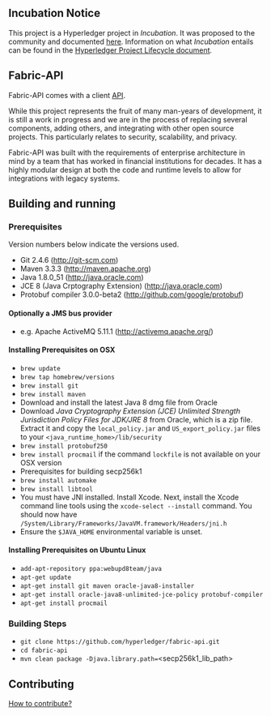 ## Incubation Notice
This project is a Hyperledger project in _Incubation_. It was proposed to
the community and documented [here](https://goo.gl/RYQZ5N).
Information on what _Incubation_ entails can be found in the
[Hyperledger Project Lifecycle document](https://goo.gl/4edNRc).

## Fabric-API
Fabric-API comes with a client [API](docs/api.md).

While this project represents the fruit of many man-years of development, it is
still a work in progress and we are in the process of replacing several
components, adding others, and integrating with other open source projects. This
particularly relates to security, scalability, and privacy.

Fabric-API was built with the requirements of enterprise architecture in mind by
a team that has worked in financial institutions for decades. It has a highly
modular design at both the code and runtime levels to allow for integrations 
with legacy systems.

## Building and running

### Prerequisites
Version numbers below indicate the versions used.

 * Git 2.4.6 (http://git-scm.com)
 * Maven 3.3.3 (http://maven.apache.org)
 * Java 1.8.0_51 (http://java.oracle.com)
 * JCE 8 (Java Crptography Extension) (http://java.oracle.com)
 * Protobuf compiler 3.0.0-beta2 (http://github.com/google/protobuf)

#### Optionally a JMS bus provider
 * e.g. Apache ActiveMQ 5.11.1 (http://activemq.apache.org/)

#### Installing Prerequisites on OSX
 * ```brew update```
 * ```brew tap homebrew/versions```
 * ```brew install git```
 * ```brew install maven```
 * Download and install the latest Java 8 dmg file from Oracle
 * Download _Java Cryptography Extension (JCE) Unlimited Strength Jurisdiction
   Policy Files for JDK/JRE 8_ from Oracle, which is a zip file. Extract it and
   copy the `local_policy.jar` and `US_export_policy.jar` files to your 
   `<java_runtime_home>/lib/security`
 * ```brew install protobuf250```
 * ```brew install procmail``` if the command ```lockfile``` is not available on
   your OSX version
 * Prerequisites for building secp256k1
  * ```brew install automake```
  * ```brew install libtool```
  * You must have JNI installed. Install Xcode. Next, install the Xcode command
    line tools using the `xcode-select --install` command. You should now have
    `/System/Library/Frameworks/JavaVM.framework/Headers/jni.h`
  * Ensure the `$JAVA_HOME` environmental variable is unset.

#### Installing Prerequisites on Ubuntu Linux
 * ```add-apt-repository ppa:webupd8team/java```
 * ```apt-get update```
 * ```apt-get install git maven oracle-java8-installer```
 * ```apt-get install oracle-java8-unlimited-jce-policy protobuf-compiler```
 * ```apt-get install procmail```

### Building Steps

 * ```git clone https://github.com/hyperledger/fabric-api.git```
 * ```cd fabric-api```
 * ```mvn clean package -Djava.library.path=```&lt;secp256k1_lib_path&gt;

## Contributing
[How to contribute?](docs/contributing.md)
